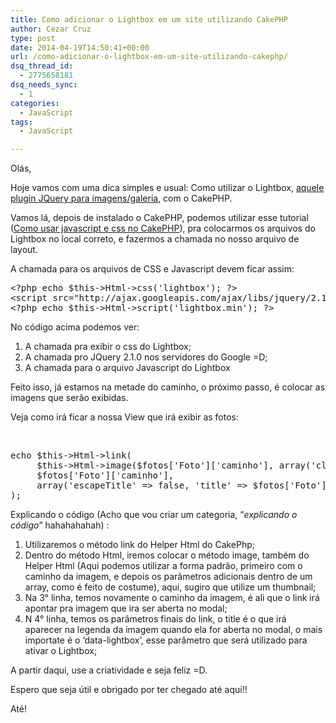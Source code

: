 ```yaml
---
title: Como adicionar o Lightbox em um site utilizando CakePHP
author: Cezar Cruz
type: post
date: 2014-04-19T14:50:41+00:00
url: /como-adicionar-o-lightbox-em-um-site-utilizando-cakephp/
dsq_thread_id:
  - 2775658181
dsq_needs_sync:
  - 1
categories:
  - JavaScript
tags:
  - JavaScript

---
```

Olás,

Hoje vamos com uma dica simples e usual: Como utilizar o Lightbox, [aquele plugin JQuery para imagens/galeria][1], com o CakePHP.

Vamos lá, depois de instalado o CakePHP, podemos utilizar esse tutorial ([Como usar javascript e css no CakePHP][2]), pra colocarmos os arquivos do Lightbox no local correto, e fazermos a chamada no nosso arquivo de layout.

A chamada para os arquivos de CSS e Javascript devem ficar assim:

<pre class="lang:php decode:true">&lt;?php echo $this-&gt;Html-&gt;css('lightbox'); ?&gt;
&lt;script src="http://ajax.googleapis.com/ajax/libs/jquery/2.1.0/jquery.min.js" type="text/javascript"&gt;&lt;/script&gt;	
&lt;?php echo $this-&gt;Html-&gt;script('lightbox.min'); ?&gt;
</pre>

No código acima podemos ver:

  1. A chamada pra exibir o css do Lightbox;
  2. A chamada pro JQuery 2.1.0 nos servidores do Google =D;
  3. A chamada para o arquivo Javascript do Lightbox

Feito isso, já estamos na metade do caminho, o próximo passo, é colocar as imagens que serão exibidas.

Veja como irá ficar a nossa View que irá exibir as fotos:

&nbsp;

<pre class="lang:php decode:true">echo $this-&gt;Html-&gt;link(
	 $this-&gt;Html-&gt;image($fotos['Foto']['caminho'], array('class' =&gt; 'class_img')),
	 $fotos['Foto']['caminho'],
	 array('escapeTitle' =&gt; false, 'title' =&gt; $fotos['Foto']['alt'], 'data-lightbox'=&gt; 'roadtrip', 'class' =&gt; 'class_url')
);</pre>

Explicando o código (Acho que vou criar um categoria, &#8220;_explicando o código_&#8221; hahahahahah) :

  1. Utilizaremos o método link do Helper Html do CakePhp;
  2. Dentro do método Html, iremos colocar o método image, também do Helper Html (Aqui podemos utilizar a forma padrão, primeiro com o caminho da imagem, e depois os parâmetros adicionais dentro de um array, como é feito de costume), aqui, sugiro que utilize um thumbnail;
  3. Na 3° linha, temos novamente o caminho da imagem, é ali que o link irá apontar pra imagem que ira ser aberta no modal;
  4. N 4° linha, temos os parâmetros finais do link, o title é o que irá aparecer na legenda da imagem quando ela for aberta no modal, o mais importate é o &#8216;data-lightbox&#8217;, esse parâmetro que será utilizado para ativar o Lightbox;

A partir daqui, use a criatividade e seja feliz =D.

Espero que seja útil e obrigado por ter chegado até aqui!!

Até!

 [1]: http://lokeshdhakar.com/projects/lightbox2/
 [2]: https://cezarcruz.com.br/2013/07/como-usar-javascript-e-css-no-cakephp/